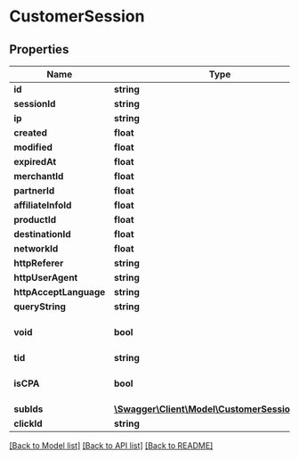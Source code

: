 # CustomerSession

## Properties
Name | Type | Description | Notes
------------ | ------------- | ------------- | -------------
**id** | **string** |  | 
**sessionId** | **string** |  | 
**ip** | **string** |  | 
**created** | **float** |  | [optional] 
**modified** | **float** |  | [optional] 
**expiredAt** | **float** |  | [optional] 
**merchantId** | **float** |  | [optional] 
**partnerId** | **float** |  | [optional] 
**affiliateInfoId** | **float** |  | [optional] 
**productId** | **float** |  | [optional] 
**destinationId** | **float** |  | [optional] 
**networkId** | **float** |  | [optional] 
**httpReferer** | **string** |  | [optional] 
**httpUserAgent** | **string** |  | [optional] 
**httpAcceptLanguage** | **string** |  | [optional] 
**queryString** | **string** |  | [optional] 
**void** | **bool** |  | [optional] [default to false]
**tid** | **string** |  | [optional] 
**isCPA** | **bool** |  | [optional] [default to false]
**subIds** | [**\Swagger\Client\Model\CustomerSessionSubIds**](CustomerSessionSubIds.md) |  | [optional] 
**clickId** | **string** |  | [optional] 

[[Back to Model list]](../README.md#documentation-for-models) [[Back to API list]](../README.md#documentation-for-api-endpoints) [[Back to README]](../README.md)


